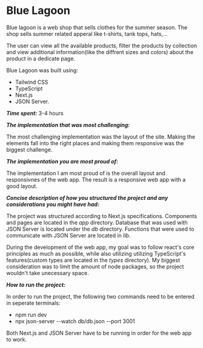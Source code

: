 # Blue Lagoon

Blue lagoon is a web shop that sells clothes for the summer season. The shop sells summer related apperal like t-shirts, tank tops, hats,...

The user can view all the available products, filter the products by collection and view additional information(like the diffrent sizes and colors) about the product in a dedicate page.

Blue Lagoon was built using:
- Tailwind CSS
- TypeScript
- Next.js
- JSON Server.

***Time spent:*** 3-4 hours

***The implementation that was most challenging:*** 

The most challenging implementation was the layout of the site. Making the elements fall into the right places and making them responsive was the biggest challenge.

***The implementation you are most proud of:*** 

The implementation I am most proud of is the overall layout and responsivnes of the web app. The result is a responsive web app with a good layout.

***Concise description of how you structured the project and any considerations you might have had:*** 

The project was structured according to Next.js specifications. Components and pages are located in the *app* directory. Database that was used with JSON Server is located under the *db* directory. Functions that were used to communicate with JSON Server are located in *lib*.

During the development of the web app, my goal was to follow react's core principles as much as possible, while also utilizing utilizing TypeScript's features(custom types are located in the *types* directory). My biggest consideration was to limit the amount of node packages, so the project wouldn't take unecessary space.

***How to run the project:***

In order to run the project, the following two commands need to be entered in seperate terminals:

- npm run dev
- npx json-server --watch db/db.json --port 3001

Both Next.js and JSON Server have to be running in order for the web app to work.